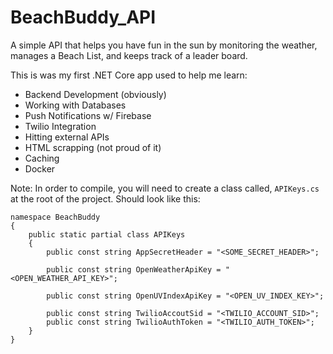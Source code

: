 # BeachBuddy_API
A simple API that helps you have fun in the sun by monitoring the weather, manages a Beach List, and keeps track of a leader board. 

This is was my first .NET Core app used to help me learn: 
- Backend Development (obviously) 
- Working with Databases
- Push Notifications w/ Firebase 
- Twilio Integration 
- Hitting external APIs
- HTML scrapping (not proud of it) 
- Caching
- Docker

Note: In order to compile, you will need to create a class called, `APIKeys.cs` at the root of the project. Should look like this: 

```
namespace BeachBuddy
{
    public static partial class APIKeys
    {
        public const string AppSecretHeader = "<SOME_SECRET_HEADER>";
    
        public const string OpenWeatherApiKey = "<OPEN_WEATHER_API_KEY>";
        
        public const string OpenUVIndexApiKey = "<OPEN_UV_INDEX_KEY>";
 
        public const string TwilioAccoutSid = "<TWILIO_ACCOUNT_SID>";
        public const string TwilioAuthToken = "<TWILIO_AUTH_TOKEN>";
    }
}
```

